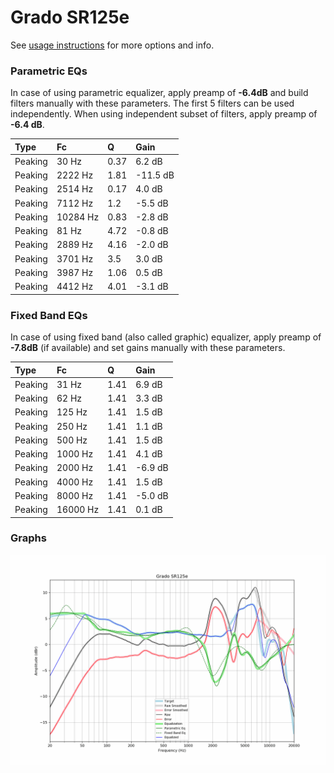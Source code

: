 # Grado SR125e
See [usage instructions](https://github.com/jaakkopasanen/AutoEq#usage) for more options and info.

### Parametric EQs
In case of using parametric equalizer, apply preamp of **-6.4dB** and build filters manually
with these parameters. The first 5 filters can be used independently.
When using independent subset of filters, apply preamp of **-6.4 dB**.

| Type    | Fc       |    Q | Gain     |
|:--------|:---------|:-----|:---------|
| Peaking | 30 Hz    | 0.37 | 6.2 dB   |
| Peaking | 2222 Hz  | 1.81 | -11.5 dB |
| Peaking | 2514 Hz  | 0.17 | 4.0 dB   |
| Peaking | 7112 Hz  | 1.2  | -5.5 dB  |
| Peaking | 10284 Hz | 0.83 | -2.8 dB  |
| Peaking | 81 Hz    | 4.72 | -0.8 dB  |
| Peaking | 2889 Hz  | 4.16 | -2.0 dB  |
| Peaking | 3701 Hz  | 3.5  | 3.0 dB   |
| Peaking | 3987 Hz  | 1.06 | 0.5 dB   |
| Peaking | 4412 Hz  | 4.01 | -3.1 dB  |

### Fixed Band EQs
In case of using fixed band (also called graphic) equalizer, apply preamp of **-7.8dB**
(if available) and set gains manually with these parameters.

| Type    | Fc       |    Q | Gain    |
|:--------|:---------|:-----|:--------|
| Peaking | 31 Hz    | 1.41 | 6.9 dB  |
| Peaking | 62 Hz    | 1.41 | 3.3 dB  |
| Peaking | 125 Hz   | 1.41 | 1.5 dB  |
| Peaking | 250 Hz   | 1.41 | 1.1 dB  |
| Peaking | 500 Hz   | 1.41 | 1.5 dB  |
| Peaking | 1000 Hz  | 1.41 | 4.1 dB  |
| Peaking | 2000 Hz  | 1.41 | -6.9 dB |
| Peaking | 4000 Hz  | 1.41 | 1.5 dB  |
| Peaking | 8000 Hz  | 1.41 | -5.0 dB |
| Peaking | 16000 Hz | 1.41 | 0.1 dB  |

### Graphs
![](./Grado%20SR125e.png)